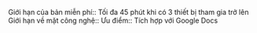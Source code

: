 Giới hạn của bản miễn phí:: Tối đa 45 phút khi có 3 thiết bị tham gia trở lên
Giới hạn về mặt công nghệ:: 
Ưu điểm:: Tích hợp với Google Docs
